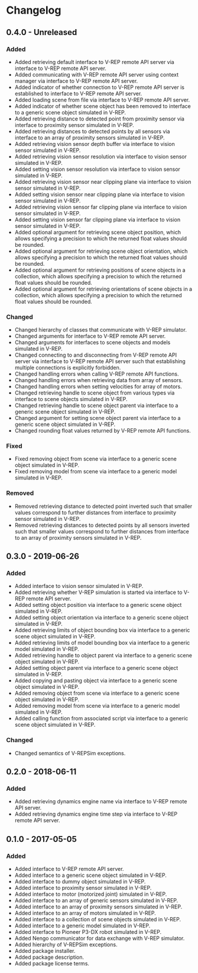 Changelog
=========

0.4.0 - Unreleased
------------------

### Added

- Added retrieving default interface to V-REP remote API server via interface
  to V-REP remote API server.
- Added communicating with V-REP remote API server using context manager via
  interface to V-REP remote API server.
- Added indicator of whether connection to V-REP remote API server is
  established to interface to V-REP remote API server.
- Added loading scene from file via interface to V-REP remote API server.
- Added indicator of whether scene object has been removed to interface to a
  generic scene object simulated in V-REP.
- Added retrieving distance to detected point from proximity sensor via
  interface to proximity sensor simulated in V-REP.
- Added retrieving distances to detected points by all sensors via interface to
  an array of proximity sensors simulated in V-REP.
- Added retrieving vision sensor depth buffer via interface to vision sensor
  simulated in V-REP.
- Added retrieving vision sensor resolution via interface to vision sensor
  simulated in V-REP.
- Added setting vision sensor resolution via interface to vision sensor
  simulated in V-REP.
- Added retrieving vision sensor near clipping plane via interface to vision
  sensor simulated in V-REP.
- Added setting vision sensor near clipping plane via interface to vision
  sensor simulated in V-REP.
- Added retrieving vision sensor far clipping plane via interface to vision
  sensor simulated in V-REP.
- Added setting vision sensor far clipping plane via interface to vision sensor
  simulated in V-REP.
- Added optional argument for retrieving scene object position, which allows
  specifying a precision to which the returned float values should be rounded.
- Added optional argument for retrieving scene object orientation, which allows
  specifying a precision to which the returned float values should be rounded.
- Added optional argument for retrieving positions of scene objects in a
  collection, which allows specifying a precision to which the returned float
  values should be rounded.
- Added optional argument for retrieving orientations of scene objects in a
  collection, which allows specifying a precision to which the returned float
  values should be rounded.

### Changed

- Changed hierarchy of classes that communicate with V-REP simulator.
- Changed arguments for interface to V-REP remote API server.
- Changed arguments for interfaces to scene objects and models simulated in
  V-REP.
- Changed connecting to and disconnecting from V-REP remote API server via
  interface to V-REP remote API server such that establishing multiple
  connections is explicitly forbidden.
- Changed handling errors when calling V-REP remote API functions.
- Changed handling errors when retrieving data from array of sensors.
- Changed handling errors when setting velocities for array of motors.
- Changed retrieving handle to scene object from various types via interface to
  scene objects simulated in V-REP.
- Changed retrieving handle to scene object parent via interface to a generic
  scene object simulated in V-REP.
- Changed argument for setting scene object parent via interface to a generic
  scene object simulated in V-REP.
- Changed rounding float values returned by V-REP remote API functions.

### Fixed

- Fixed removing object from scene via interface to a generic scene object
  simulated in V-REP.
- Fixed removing model from scene via interface to a generic model simulated in
  V-REP.

### Removed

- Removed retrieving distance to detected point inverted such that smaller
  values correspond to further distances from interface to proximity sensor
  simulated in V-REP.
- Removed retrieving distances to detected points by all sensors inverted such
  that smaller values correspond to further distances from interface to an
  array of proximity sensors simulated in V-REP.

0.3.0 - 2019-06-26
------------------

### Added

- Added interface to vision sensor simulated in V-REP.
- Added retrieving whether V-REP simulation is started via interface to V-REP
  remote API server.
- Added setting object position via interface to a generic scene object
  simulated in V-REP.
- Added setting object orientation via interface to a generic scene object
  simulated in V-REP.
- Added retrieving limits of object bounding box via interface to a generic
  scene object simulated in V-REP.
- Added retrieving limits of model bounding box via interface to a generic
  model simulated in V-REP.
- Added retrieving handle to object parent via interface to a generic scene
  object simulated in V-REP.
- Added setting object parent via interface to a generic scene object simulated
  in V-REP.
- Added copying and pasting object via interface to a generic scene object
  simulated in V-REP.
- Added removing object from scene via interface to a generic scene object
  simulated in V-REP.
- Added removing model from scene via interface to a generic model simulated in
  V-REP.
- Added calling function from associated script via interface to a generic
  scene object simulated in V-REP.

### Changed

- Changed semantics of V-REPSim exceptions.

0.2.0 - 2018-06-11
------------------

### Added

- Added retrieving dynamics engine name via interface to V-REP remote API
  server.
- Added retrieving dynamics engine time step via interface to V-REP remote API
  server.

0.1.0 - 2017-05-05
------------------

### Added

- Added interface to V-REP remote API server.
- Added interface to a generic scene object simulated in V-REP.
- Added interface to dummy object simulated in V-REP.
- Added interface to proximity sensor simulated in V-REP.
- Added interface to motor (motorized joint) simulated in V-REP.
- Added interface to an array of generic sensors simulated in V-REP.
- Added interface to an array of proximity sensors simulated in V-REP.
- Added interface to an array of motors simulated in V-REP.
- Added interface to a collection of scene objects simulated in V-REP.
- Added interface to a generic model simulated in V-REP.
- Added interface to Pioneer P3-DX robot simulated in V-REP.
- Added Nengo communicator for data exchange with V-REP simulator.
- Added hierarchy of V-REPSim exceptions.
- Added package installer.
- Added package description.
- Added package license terms.
